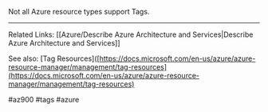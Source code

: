 Not all Azure resource types support Tags.

---
Related Links:
[[Azure/Describe Azure Architecture and Services|Describe Azure Architecture and Services]]

See also:
[Tag Resources]([https://docs.microsoft.com/en-us/azure/azure-resource-manager/management/tag-resources](https://docs.microsoft.com/en-us/azure/azure-resource-manager/management/tag-resources)

#az900 #tags #azure 